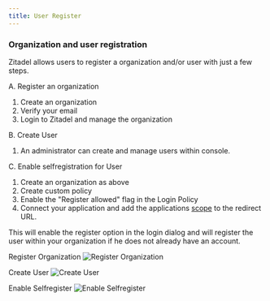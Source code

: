 ```yaml
---
title: User Register
---
```


### Organization and user registration

Zitadel allows users to register a organization and/or user with just a few steps.

A. Register an organization

 1. Create an organization
 2. Verify your email
 3. Login to Zitadel and manage the organization

B. Create User
 1. An administrator can create and manage users within console.

C. Enable selfregistration for User

 1. Create an organization as above
 2. Create custom policy
 3. Enable the "Register allowed" flag in the Login Policy
 4. Connect your application and add the applications [scope](https://docs.zitadel.ch/architecture/#Custom_Scopes) to the redirect URL.

This will enable the register option in the login dialog and will register the user within your organization if he does not already have an account.

Register Organization
![Register Organization](/img/register.gif)


Create User
![Create User](/img/create-user.gif)


Enable Selfregister
![Enable Selfregister](/img/enable-selfregister.gif)



